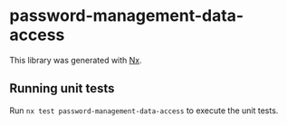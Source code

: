 # password-management-data-access

This library was generated with [Nx](https://nx.dev).

## Running unit tests

Run `nx test password-management-data-access` to execute the unit tests.
